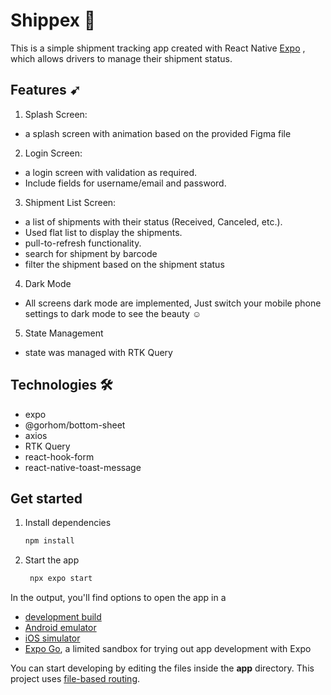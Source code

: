# Shippex 🚚

This is a simple shipment tracking app created with React Native [Expo](https://expo.dev) , which allows drivers to manage their shipment status.

## Features ➹

1. Splash Screen: 

- a splash screen with animation based on the provided Figma file


2. Login Screen: 

- a login screen with validation as required.
- Include fields for username/email and password.


3. Shipment List Screen: 

- a list of shipments with their status (Received, Canceled, etc.).
- Used  flat list to display the shipments.
- pull-to-refresh functionality.
- search for shipment by barcode
- filter the shipment based on the shipment status


4. Dark Mode

- All screens dark mode are implemented, Just switch your mobile phone settings to dark mode to see the beauty ☺️


5. State Management
- state was managed with RTK Query


## Technologies 🛠️

- expo
- @gorhom/bottom-sheet
- axios
- RTK Query
- react-hook-form
- react-native-toast-message


## Get started

1. Install dependencies

   ```bash
   npm install
   ```

2. Start the app

   ```bash
    npx expo start
   ```

In the output, you'll find options to open the app in a

- [development build](https://docs.expo.dev/develop/development-builds/introduction/)
- [Android emulator](https://docs.expo.dev/workflow/android-studio-emulator/)
- [iOS simulator](https://docs.expo.dev/workflow/ios-simulator/)
- [Expo Go](https://expo.dev/go), a limited sandbox for trying out app development with Expo

You can start developing by editing the files inside the **app** directory. This project uses [file-based routing](https://docs.expo.dev/router/introduction).
